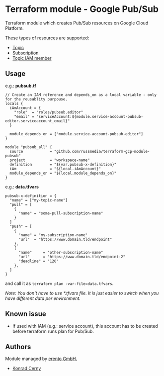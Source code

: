 # Terraform module - Google Pub/Sub 

Terraform module which creates Pub/Sub resources on Google Cloud Platform‎.

These types of resources are supported:

* [Topic](https://www.terraform.io/docs/providers/google/r/pubsub_topic.html)
* [Subscription](https://www.terraform.io/docs/providers/google/r/pubsub_subscription.html)
* [Topic IAM member](https://www.terraform.io/docs/providers/google/r/pubsub_topic_iam.html)

## Usage

e.g.: **pubsub.tf**
```hcl
// Create an IAM reference and depends_on as a local variable - only for the reusablity purpouse.
locals {
  iAmAccount = {
    "role"  = "roles/pubsub.editor"
    "email" = "serviceAccount:${module.service-account-pubsub-editor.serviceaccount_email}"
  }

  module_depends_on = ["module.service-account-pubsub-editor"]
}

module "pubsub_all" {
  source            = "github.com/russmedia/terraform-gcp-module-pubsub"
  project           = "workspace-name"
  definition        = "${var.pubsub-x-definition}"
  iAm               = "${local.iAmAccount}"
  module_depends_on = "${local.module_depends_on}"
}
```

e.g.: **data.tfvars**
```hcl
pubsub-x-definition = {
  "name" = ["my-topic-name"]
  "pull" = [
    {
      "name" = "some-pull-subscription-name"
    }
  ]
  "push" = [
    {
      "name" = "my-subscription-name"
      "url"  = "https://www.domain.tld/endpoint"
    },
    {
      "name"     = "other-subscription-name"
      "url"      = "https://www.domain.tld/endpoint-2"
      "deadline" = "120"
    },
  ]
}
```

and call it as `terraform plan -var-file=data.tfvars`.

_Note: You don't have to use *.tfvars file. It is just easier to switch when you have different data per environment._

## Known issue

- If used with IAM (e.g.: service account), this account has to be created before terraform runs plan for Pub/Sub.

## Authors

Module managed by [erento GmbH.](https://github.com/erento)

- [Konrad Cerny](https://github.com/rokerkony)

